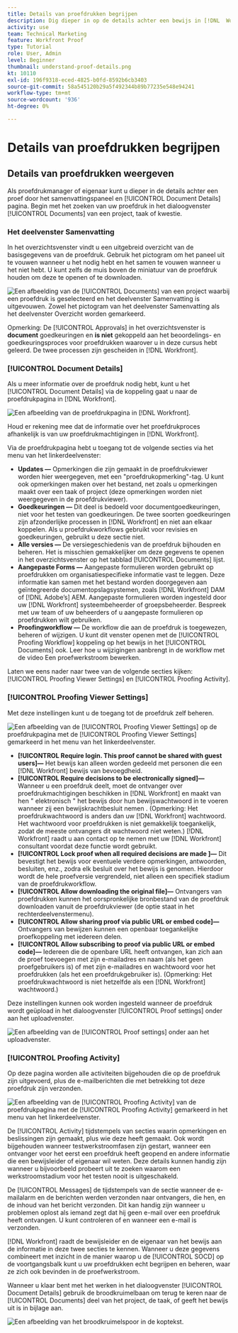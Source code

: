 ```yaml
---
title: Details van proefdrukken begrijpen
description: Dig dieper in op de details achter een bewijs in [!DNL  Workfront] via het overzichtsvenster en [!UICONTROL Document Details] pagina.
activity: use
team: Technical Marketing
feature: Workfront Proof
type: Tutorial
role: User, Admin
level: Beginner
thumbnail: understand-proof-details.png
kt: 10110
exl-id: 196f9318-eced-4825-b0fd-8592b6cb3403
source-git-commit: 58a545120b29a5f492344b89b77235e548e94241
workflow-type: tm+mt
source-wordcount: '936'
ht-degree: 0%

---
```


# Details van proefdrukken begrijpen

## Details van proefdrukken weergeven

Als proefdrukmanager of eigenaar kunt u dieper in de details achter een proef door het samenvattingspaneel en [!UICONTROL Document Details] pagina. Begin met het zoeken van uw proefdruk in het dialoogvenster [!UICONTROL Documents] van een project, taak of kwestie.

### Het deelvenster Samenvatting

In het overzichtsvenster vindt u een uitgebreid overzicht van de basisgegevens van de proefdruk. Gebruik het pictogram om het paneel uit te vouwen wanneer u het nodig hebt en het samen te vouwen wanneer u het niet hebt. U kunt zelfs de muis boven de miniatuur van de proefdruk houden om deze te openen of te downloaden.

![Een afbeelding van de [!UICONTROL Documents] van een project waarbij een proefdruk is geselecteerd en het deelvenster Samenvatting is uitgevouwen. Zowel het pictogram van het deelvenster Samenvatting als het deelvenster Overzicht worden gemarkeerd.](assets/document-summary.png)

Opmerking: De [!UICONTROL Approvals] in het overzichtsvenster is **document** goedkeuringen en **is niet** gekoppeld aan het beoordelings- en goedkeuringsproces voor proefdrukken waarover u in deze cursus hebt geleerd. De twee processen zijn gescheiden in [!DNL Workfront].

### [!UICONTROL Document Details]

Als u meer informatie over de proefdruk nodig hebt, kunt u het [!UICONTROL Document Details] via de koppeling gaat u naar de proefdrukpagina in [!DNL Workfront].

![Een afbeelding van de proefdrukpagina in [!DNL  Workfront].](assets/document-details.png)

Houd er rekening mee dat de informatie over het proefdrukproces afhankelijk is van uw proefdrukmachtigingen in [!DNL Workfront].

Via de proefdrukpagina hebt u toegang tot de volgende secties via het menu van het linkerdeelvenster:

* **Updates —** Opmerkingen die zijn gemaakt in de proefdrukviewer worden hier weergegeven, met een &quot;proefdrukopmerking&quot;-tag. U kunt ook opmerkingen maken over het bestand, net zoals u opmerkingen maakt over een taak of project (deze opmerkingen worden niet weergegeven in de proefdrukviewer).
* **Goedkeuringen —** Dit deel is bedoeld voor documentgoedkeuringen, niet voor het testen van goedkeuringen. De twee soorten goedkeuringen zijn afzonderlijke processen in [!DNL Workfront] en niet aan elkaar koppelen. Als u proefdrukworkflows gebruikt voor revisies en goedkeuringen, gebruikt u deze sectie niet.
* **Alle versies —** De versiegeschiedenis van de proefdruk bijhouden en beheren. Het is misschien gemakkelijker om deze gegevens te openen in het overzichtsvenster op het tabblad [!UICONTROL Documents] lijst.
* **Aangepaste Forms —** Aangepaste formulieren worden gebruikt op proefdrukken om organisatiespecifieke informatie vast te leggen. Deze informatie kan samen met het bestand worden doorgegeven aan geïntegreerde documentopslagsystemen, zoals [!DNL Workfront] DAM of [!DNL Adobe’s] AEM. Aangepaste formulieren worden ingesteld door uw [!DNL Workfront] systeembeheerder of groepsbeheerder. Bespreek met uw team of uw beheerders of u aangepaste formulieren op proefdrukken wilt gebruiken.
* **Proofingworkflow —** De workflow die aan de proefdruk is toegewezen, beheren of wijzigen. U kunt dit venster openen met de [!UICONTROL Proofing Workflow] koppeling op het bewijs in het [!UICONTROL Documents] ook. Leer hoe u wijzigingen aanbrengt in de workflow met de video Een proefwerkstroom bewerken.

Laten we eens nader naar twee van de volgende secties kijken: [!UICONTROL Proofing Viewer Settings] en [!UICONTROL Proofing Activity].

### [!UICONTROL Proofing Viewer Settings]

Met deze instellingen kunt u de toegang tot de proefdruk zelf beheren.

![Een afbeelding van de [!UICONTROL Proofing Viewer Settings] op de proefdrukpagina met de [!UICONTROL Proofing Viewer Settings] gemarkeerd in het menu van het linkerdeelvenster.](assets/proofing-settings-on-details-page.png)

* **[!UICONTROL Require login. This proof cannot be shared with guest users]—** Het bewijs kan alleen worden gedeeld met personen die een [!DNL Workfront] bewijs van bevoegdheid.
* **[!UICONTROL Require decisions to be electronically signed]—** Wanneer u een proefdruk deelt, moet de ontvanger over proefdrukmachtigingen beschikken in [!DNL Workfront] en maakt van hen &quot; elektronisch &quot; het bewijs door hun bewijswachtwoord in te voeren wanneer zij een bewijskrachtbesluit nemen . (Opmerking: Het proefdrukwachtwoord is anders dan uw [!DNL Workfront] wachtwoord. Het wachtwoord voor proefdrukken is niet gemakkelijk toegankelijk, zodat de meeste ontvangers dit wachtwoord niet weten.) [!DNL Workfront] raadt u aan contact op te nemen met uw [!DNL Workfront] consultant voordat deze functie wordt gebruikt.
* **[!UICONTROL Lock proof when all required decisions are made ]—** Dit bevestigt het bewijs voor eventuele verdere opmerkingen, antwoorden, besluiten, enz., zodra elk besluit over het bewijs is genomen. Hierdoor wordt de hele proefversie vergrendeld, niet alleen een specifiek stadium van de proefdrukworkflow.
* **[!UICONTROL Allow downloading the original file]—** Ontvangers van proefdrukken kunnen het oorspronkelijke bronbestand van de proefdruk downloaden vanuit de proefdrukviewer (de optie staat in het rechterdeelvenstermenu).
* **[!UICONTROL Allow sharing proof via public URL or embed code]—** Ontvangers van bewijzen kunnen een openbaar toegankelijke proefkoppeling met iedereen delen.
* **[!UICONTROL Allow subscribing to proof via public URL or embed code]—** Iedereen die de openbare URL heeft ontvangen, kan zich aan de proef toevoegen met zijn e-mailadres en naam (als het geen proefgebruikers is) of met zijn e-mailadres en wachtwoord voor het proefdrukken (als het een proefdrukgebruiker is). (Opmerking: Het proefdrukwachtwoord is niet hetzelfde als een [!DNL Workfront] wachtwoord.)

Deze instellingen kunnen ook worden ingesteld wanneer de proefdruk wordt geüpload in het dialoogvenster [!UICONTROL Proof settings] onder aan het uploadvenster.

![Een afbeelding van de [!UICONTROL Proof settings] onder aan het uploadvenster.](assets/proof-settings-on-upload-page.png)

### [!UICONTROL Proofing Activity]

Op deze pagina worden alle activiteiten bijgehouden die op de proefdruk zijn uitgevoerd, plus de e-mailberichten die met betrekking tot deze proefdruk zijn verzonden.

![Een afbeelding van de [!UICONTROL Proofing Activity] van de proefdrukpagina met de [!UICONTROL Proofing Activity] gemarkeerd in het menu van het linkerdeelvenster.](assets/proofing-activity-in-details.png)

De [!UICONTROL Activity] tijdstempels van secties waarin opmerkingen en beslissingen zijn gemaakt, plus wie deze heeft gemaakt. Ook wordt bijgehouden wanneer testwerkstroomfasen zijn gestart, wanneer een ontvanger voor het eerst een proefdruk heeft geopend en andere informatie die een bewijsleider of eigenaar wil weten. Deze details kunnen handig zijn wanneer u bijvoorbeeld probeert uit te zoeken waarom een werkstroomstadium voor het testen nooit is uitgeschakeld.

De [!UICONTROL Messages] de tijdstempels van de sectie wanneer de e-mailalarm en de berichten werden verzonden naar ontvangers, die hen, en de inhoud van het bericht verzonden. Dit kan handig zijn wanneer u problemen oplost als iemand zegt dat hij geen e-mail over een proefdruk heeft ontvangen. U kunt controleren of en wanneer een e-mail is verzonden.

[!DNL Workfront] raadt de bewijsleider en de eigenaar van het bewijs aan de informatie in deze twee secties te kennen. Wanneer u deze gegevens combineert met inzicht in de manier waarop u de [!UICONTROL SOCD] op de voortgangsbalk kunt u uw proefdrukken echt begrijpen en beheren, waar ze zich ook bevinden in de proefwerkstroom.

Wanneer u klaar bent met het werken in het dialoogvenster [!UICONTROL Document Details] gebruik de broodkruimelbaan om terug te keren naar de [!UICONTROL Documents] deel van het project, de taak, of geeft het bewijs uit is in bijlage aan.

![Een afbeelding van het broodkruimelspoor in de koptekst.](assets/proof-breadcrumb.png)

<!--
#### Learn more
* [!UICONTROL Document details] overview
* Add a custom form to a document
* Request document approvals
* Summary for documents overview
* View activity on a proof within [!DNL Workfront]
-->
